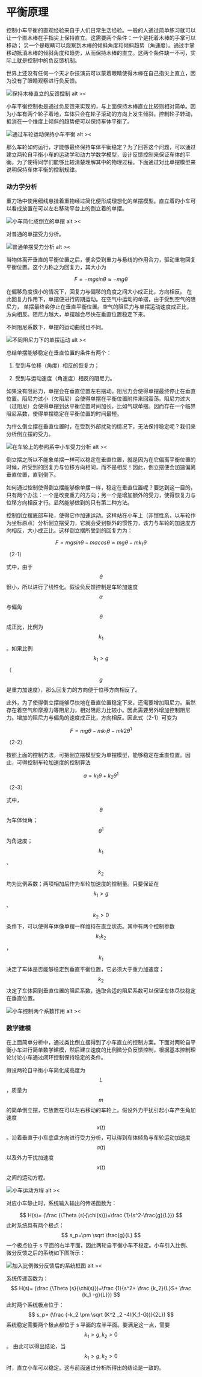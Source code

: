 # 平衡原理

控制小车平衡的直观经验来自于人们日常生活经验。一般的人通过简单练习就可以让一个直木棒在手指尖上保持直立。这需要两个条件：一个是托着木棒的手掌可以移动；  另一个是眼睛可以观察到木棒的倾斜角度和倾斜趋势（角速度）。通过手掌移动抵消木棒的倾斜角度和趋势，从而保持木棒的直立。这两个条件缺一不可，实际上就是控制中的负反馈机制。  

世界上还没有任何一个天才杂技演员可以蒙着眼睛使得木棒在自己指尖上直立，因为没有了眼睛观察进行负反馈。  

![保持木棒直立的反馈控制 alt ><](img/2020-04-15_190510.png)

小车平衡控制也是通过负反馈来实现的，与上面保持木棒直立比较则相对简单。因为小车有两个轮子着地，车体只会在轮子滚动的方向上发生倾斜。控制轮子转动，抵消在一个维度上倾斜的趋势便可以保持车体平衡了。

![通过车轮运动保持小车平衡 alt ><](img/2020-04-15_190703.png)

那么车轮如何运行，才能够最终保持车体平衡稳定？为了回答这个问题，可以通过建立两轮自平衡小车的运动学和动力学数学模型，设计反馈控制来保证车体的平衡。为了使得同学们能够比较清楚理解其中的物理过程。下面通过对比单摆模型来说明保持车体平衡的控制规律。

### 动力学分析

重力场中使用细线悬挂着重物经过简化便形成理想化的单摆模型。直立着的小车可以看成放置在可以左右移动平台上的倒立着的单摆。  

![小车简化成倒立的单摆 alt ><](img/2020-04-15_190900.png)

对普通的单摆受力分析。  

![普通单摆受力分析 alt ><](img/2020-04-15_190958.png)

当物体离开垂直的平衡位置之后，便会受到重力与悬线的作用合力，驱动重物回复平衡位置。这个力称之为回复力，其大小为

$$F=-mgsin \theta \approx -mg \theta $$

在偏移角度很小的情况下，回复力与偏移的角度之间大小成正比，方向相反。  在此回复力作用下，单摆便进行周期运动。在空气中运动的单摆，由于受到空气的阻尼力，  单摆最终会停止在垂直平衡位置。空气的阻尼力与单摆运动速度成正比，方向相反。阻尼力越大，单摆越会尽快在垂直位置稳定下来。   

不同阻尼系数下，单摆的运动曲线也不同。  

![不同阻尼力下的单摆运动 alt ><](img/2020-04-15_191610.png)

总结单摆能够稳定在垂直位置的条件有两个：  

1. 受到与位移（角度）相反的恢复力；  

2. 受到与运动速度（角速度）相反的阻尼力。  

如果没有阻尼力，单摆会在垂直位置左右摆动。阻尼力会使得单摆最终停止在垂直位置。阻尼力过小（欠阻尼）会使得单摆在平衡位置附件来回震荡。阻尼力过大（过阻尼）会使得单摆到达平衡位置时间加长，比如气球单摆。因而存在一个临界阻尼系数，使得单摆稳定在平衡位置的时间最短。  

为什么倒立摆在垂直位置时，在受到外部扰动的情况下，无法保持稳定呢？我们来分析倒立摆的受力。  

![在车轮上的参照系中小车受力分析 alt ><](img/2020-04-15_191910.png)

倒立摆之所以不能象单摆一样可以稳定在垂直位置，就是因为在它偏离平衡位置的时候，所受到的回复力与位移方向相同，而不是相反！因此，倒立摆便会加速偏离垂直位置，直到倒下。

如何通过控制使得倒立摆能够像单摆一样，稳定在垂直位置呢？要达到这一目的，只有两个办法：一个是改变重力的方向；另一个是增加额外的受力，使得恢复力与位移方向相反才行。显然能够做到的只有第二种方法。

控制倒立摆底部车轮，使得它作加速运动。这样站在小车上（非惯性系，以车轮作为坐标原点）分析倒立摆受力，它就会受到额外的惯性力，该力与车轮的加速度方向相反，大小成正比。这样倒立摆所受到的回复力为： 

$$
F=mgsin \theta -macos \theta \approx mg \theta -mk_1 \theta
$$
​    （2-1）

式中，由于$$\theta$$很小，所以进行了线性化。假设负反馈控制是车轮加速度$$\alpha$$与偏角$$\theta$$成正比，比例为$$k_1$$ 。如果比例$$k_1>g$$ （ $$g$$是重力加速度），那么回复力的方向便于位移方向相反了。

此外，为了使得倒立摆能够尽快地在垂直位置稳定下来，还需要增加阻尼力。虽然存在着空气和摩擦力等阻尼力，相对阻尼力比较小。因此需要另外增加控制阻尼力。增加的阻尼力与偏角的速度成正比，方向相反。因此式（2-1）可变为

$$F=mg \theta -mk_1 \theta -mk2 \theta ^1$$ （2-2）

按照上面的控制方法，可把倒立摆模型变为单摆模型，能够稳定在垂直位置。因此，可得控制车轮加速度的控制算法

$$a=k_1 \theta+k_2 \theta ^1$$ （2-3）

式中，$$\theta$$ 为车体倾角；$$\theta ^1$$为角速度；$$ k_1$$、$$k_2 $$均为比例系数；两项相加后作为车轮加速度的控制量。只要保证在$$k_1>g$$、$$k_2>0$$条件下，可以使得车体像单摆一样维持在直立状态。其中有两个控制参数$$k_1 k_2$$，$$k_1$$决定了车体是否能够稳定到垂直平衡位置，它必须大于重力加速度；$$k_2$$决定了车体回到垂直位置的阻尼系数，选取合适的阻尼系数可以保证车体尽快稳定在垂直位置。

![小车控制两个系数作用 alt ><](img/2020-04-15_194201.png)

### 数学建模

在上面简单分析中，通过类比倒立摆得到了小车直立的控制方案。下面对两轮自平衡小车进行简单数学建模，然后建立速度的比例微分负反馈控制，根据基本控制理论讨论小车通过闭环控制保持稳定的条件。 

假设两轮自平衡小车简化成高度为$$L$$，质量为$$m$$的简单倒立摆，它放置在可以左右移动的车轮上。假设外力干扰引起小车产生角加速度 $$x(t)  $$。沿着垂直于小车底盘方向进行受力分析，可以得到车体倾角与车轮运动加速度 $$a (t) $$ 以及外力干扰加速度 $$x(t) $$ 之间的运动方程。  

![小车运动方程 alt ><](img/2020-04-15_194525.png)

对应小车静止时，系统输入输出的传递函数为：  

$$
H(s)= (\frac {\Theta (s}{\chi(s)})=\frac {1}{s^2-\frac{g}{L}})
$$
此时系统具有两个极点：
$$
s_p=\pm \sqrt \frac{g}{L}
$$
一个极点位于 s 平面的右半平面，因此两轮自平衡小车不稳定。小车引入比例、微分反馈之后的系统如下图所示： 

![加入比例微分反馈后的系统框图 alt ><](img/2020-04-15_200847.png)

系统传递函数为：
$$
H(s)= (\frac {\Theta (s}{\chi(s)})=\frac {1}{s^2+ \frac {k_2}{L}S+ \frac {k_1 -g}{L}})
$$
此时两个系统极点位于：
$$
s_p= (\frac {-k_2 \pm \sqrt (K^2 _2 -4l(K_1-G))}{2L})
$$
系统稳定需要两个极点都位于 s 平面的左半平面。要满足这一点，需要$$k_1>g,k_2>0$$。
由此可以得出结论，当 $$k_1>g,k_2>0$$ 时，直立小车可以稳定。这与前面通过分析所得出的结论是一致的。